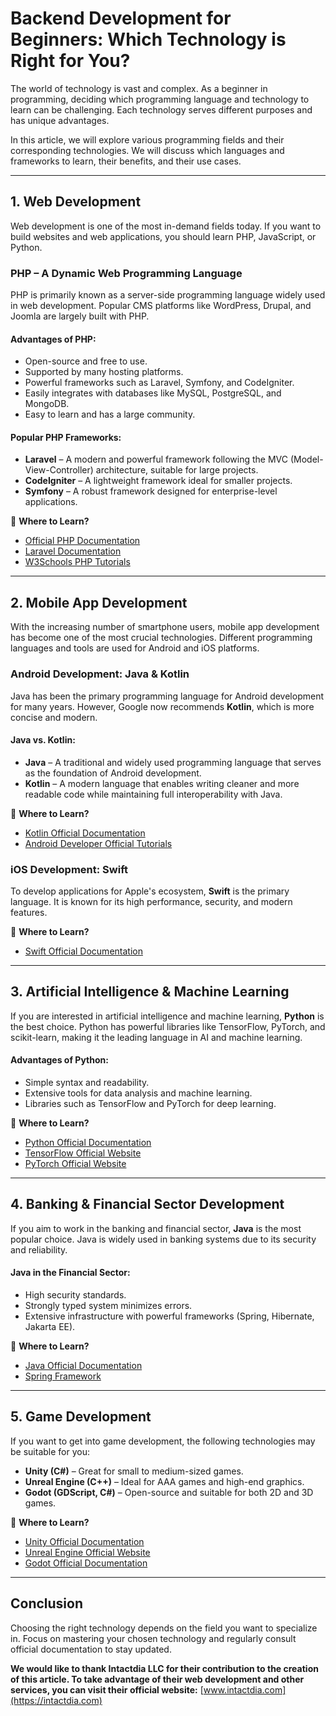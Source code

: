 # Backend Development for Beginners: Which Technology is Right for You?

The world of technology is vast and complex. As a beginner in programming, deciding which programming language and technology to learn can be challenging. Each technology serves different purposes and has unique advantages.

In this article, we will explore various programming fields and their corresponding technologies. We will discuss which languages and frameworks to learn, their benefits, and their use cases.

---

## 1. Web Development

Web development is one of the most in-demand fields today. If you want to build websites and web applications, you should learn PHP, JavaScript, or Python.

### **PHP – A Dynamic Web Programming Language**

PHP is primarily known as a server-side programming language widely used in web development. Popular CMS platforms like WordPress, Drupal, and Joomla are largely built with PHP.

#### **Advantages of PHP:**
- Open-source and free to use.
- Supported by many hosting platforms.
- Powerful frameworks such as Laravel, Symfony, and CodeIgniter.
- Easily integrates with databases like MySQL, PostgreSQL, and MongoDB.
- Easy to learn and has a large community.

#### **Popular PHP Frameworks:**
- **Laravel** – A modern and powerful framework following the MVC (Model-View-Controller) architecture, suitable for large projects.
- **CodeIgniter** – A lightweight framework ideal for smaller projects.
- **Symfony** – A robust framework designed for enterprise-level applications.

📌 **Where to Learn?**
- [Official PHP Documentation](https://www.php.net/manual/en/)
- [Laravel Documentation](https://laravel.com/docs)
- [W3Schools PHP Tutorials](https://www.w3schools.com/php/)

---

## 2. Mobile App Development

With the increasing number of smartphone users, mobile app development has become one of the most crucial technologies. Different programming languages and tools are used for Android and iOS platforms.

### **Android Development: Java & Kotlin**

Java has been the primary programming language for Android development for many years. However, Google now recommends **Kotlin**, which is more concise and modern.

#### **Java vs. Kotlin:**
- **Java** – A traditional and widely used programming language that serves as the foundation of Android development.
- **Kotlin** – A modern language that enables writing cleaner and more readable code while maintaining full interoperability with Java.

📌 **Where to Learn?**
- [Kotlin Official Documentation](https://kotlinlang.org/docs/home.html)
- [Android Developer Official Tutorials](https://developer.android.com/)

### **iOS Development: Swift**

To develop applications for Apple's ecosystem, **Swift** is the primary language. It is known for its high performance, security, and modern features.

📌 **Where to Learn?**
- [Swift Official Documentation](https://developer.apple.com/swift/resources/)

---

## 3. Artificial Intelligence & Machine Learning

If you are interested in artificial intelligence and machine learning, **Python** is the best choice. Python has powerful libraries like TensorFlow, PyTorch, and scikit-learn, making it the leading language in AI and machine learning.

#### **Advantages of Python:**
- Simple syntax and readability.
- Extensive tools for data analysis and machine learning.
- Libraries such as TensorFlow and PyTorch for deep learning.

📌 **Where to Learn?**
- [Python Official Documentation](https://docs.python.org/3/)
- [TensorFlow Official Website](https://www.tensorflow.org/)
- [PyTorch Official Website](https://pytorch.org/)

---

## 4. Banking & Financial Sector Development

If you aim to work in the banking and financial sector, **Java** is the most popular choice. Java is widely used in banking systems due to its security and reliability.

#### **Java in the Financial Sector:**
- High security standards.
- Strongly typed system minimizes errors.
- Extensive infrastructure with powerful frameworks (Spring, Hibernate, Jakarta EE).

📌 **Where to Learn?**
- [Java Official Documentation](https://docs.oracle.com/en/java/)
- [Spring Framework](https://spring.io/)

---

## 5. Game Development

If you want to get into game development, the following technologies may be suitable for you:

- **Unity (C#)** – Great for small to medium-sized games.
- **Unreal Engine (C++)** – Ideal for AAA games and high-end graphics.
- **Godot (GDScript, C#)** – Open-source and suitable for both 2D and 3D games.

📌 **Where to Learn?**
- [Unity Official Documentation](https://learn.unity.com/)
- [Unreal Engine Official Website](https://www.unrealengine.com/en-US/)
- [Godot Official Documentation](https://docs.godotengine.org/en/stable/)

---

## Conclusion

Choosing the right technology depends on the field you want to specialize in. Focus on mastering your chosen technology and regularly consult official documentation to stay updated.

**We would like to thank Intactdia LLC for their contribution to the creation of this article. To take advantage of their web development and other services, you can visit their official website:** [www.intactdia.com](https://intactdia.com)
